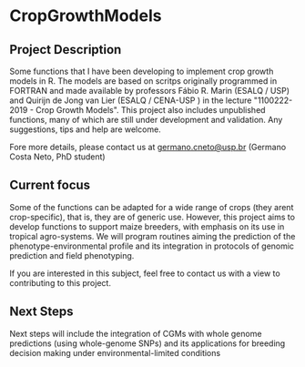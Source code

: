 # CropGrowthModels

## Project Description
Some functions that I have been developing to implement crop growth models in R. The models are based on scritps originally programmed in FORTRAN and made available by professors Fábio R. Marin (ESALQ / USP) and Quirijn de Jong van Lier (ESALQ / CENA-USP ) in the lecture "1100222-2019 - Crop Growth Models". This project also includes unpublished functions, many of which are still under development and validation. Any suggestions, tips and help are welcome.

Fore more details, please contact us at <germano.cneto@usp.br> (Germano Costa Neto, PhD student)
## Current focus

Some of the functions can be adapted for a wide range of crops (they arent crop-specific), that is, they are of generic use. However, this project aims to develop functions to support maize breeders, with emphasis on its use in tropical agro-systems. We will program routines aiming the prediction of the phenotype-environmental profile and its integration in protocols of genomic prediction and field phenotyping.

If you are interested in this subject, feel free to contact us with a view to contributing to this project.

## Next Steps
Next steps will include the integration of CGMs with whole genome predictions (using whole-genome SNPs) and its applications for breeding decision making under environmental-limited conditions

